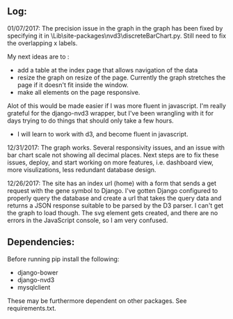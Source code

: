 ## Log:
01/07/2017: The precision issue in the graph in the graph has been fixed by specifying it in \Lib\site-packages\nvd3\discreteBarChart.py. Still need to fix the overlapping x labels. 

My next ideas are to :
- add a table at the index page that allows navigation of the data
- resize the graph on resize of the page. Currently the graph stretches the page if it doesn't fit inside the window. 
- make all elements on the page responsive. 

Alot of this would be made easier if I was more fluent in javascript. I'm really grateful for the django-nvd3 wrapper, but I've been wrangling with it for days trying to do things that should only take a few hours. 
- I will learn to work with d3, and become fluent in javascript. 

12/31/2017: The graph works. Several responsivity issues, and an issue with bar chart scale not showing all decimal places. Next steps are to fix these issues, deploy, and start working on more features, i.e. dashboard view, more visulizations, less redundant database design. 

12/26/2017: The site has an index url (home) with a form that sends a get request with the gene symbol to Django. I've gotten Django configured to properly query the database and create a url that takes the query data and returns a JSON response suitable to be parsed by the D3 parser. I can't get the graph to load though. The svg element gets created, and there are no errors in the JavaScript console, so I am very confused.

## Dependencies:

Before running pip install the following:
- django-bower 
- django-nvd3
- mysqlclient


These may be furthermore dependent on other packages. See requirements.txt. 
